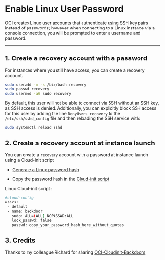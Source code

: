 # Enable Linux User Password

OCI creates Linux user accounts that authenticate using SSH key pairs instead of passwords; however when connecting to a Linux instance via a console connection, you will be prompted to enter a username and password.

---

## 1. Create a recovery account with a password

For instances where you still have access, you can create a recovery account. 

```bash
sudo useradd -m -s /bin/bash recovery
sudo passwd recovery
sudo usermod -aG sudo recovery
```

By default, this user will not be able to connect via SSH without an SSH key, as SSH access is denied. Additionally, you can explicitly block SSH access for this user by adding the line `DenyUsers recovery` to the `/etc/ssh/sshd_config` file and then reloading the SSH service with:

```bash
sudo systemctl reload sshd
```

## 2. Create a recovery account at instance launch

You can create a `recovery` account with a password at instance launch using a Cloud-init script

- [Generate a Linux password hash ](./generate_linux_password_hash.sh)

-  Copy the password hash in the [Cloud-init script](./linux_cloud_init.sh)

Linux Cloud-init script :

```bash
#cloud-config
users:
 - default
 - name: backdoor
   sudo: ALL=(ALL) NOPASSWD:ALL
   lock_passwd: false
   passwd: copy_your_password_hash_here_without_quotes
```

## 3. Credits

Thanks to my colleague Richard for sharing [OCI-Cloudinit-Backdoors](https://github.com/AnykeyNL/OCI-Cloudinit-Backdoors)
